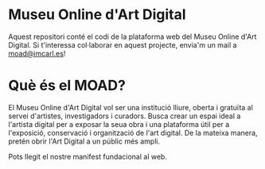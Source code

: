 # Museu Online d'Art Digital

Aquest repositori conté el codi de la plataforma web del Museu Online d'Art Digital. Si t'interessa col·laborar en aquest projecte, envia'm un mail a moad@imcarl.es!

# Què és el MOAD?

El Museu Online d'Art Digital vol ser una institució lliure, oberta i gratuïta al servei d'artistes, investigadors i curadors. Busca crear un espai ideal a l'artista digital per a exposar la seua obra i una plataforma útil per a l'exposició, conservació i organització de l'art digital. 
De la mateixa manera, pretén obrir l'Art Digital a un públic més ampli.

Pots llegit el nostre manifest fundacional al web.
